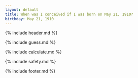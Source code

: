 ```yaml
---
layout: default
title: When was I conceived if I was born on May 21, 1910?
birthday: May 21, 1910
---
```


{% include header.md %}

{% include guess.md %}

{% include calculate.md %}

{% include safety.md %}

{% include footer.md %}



